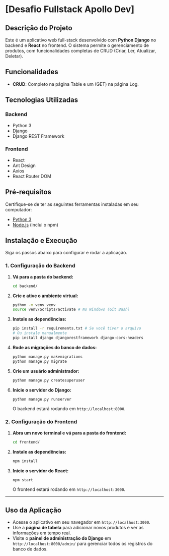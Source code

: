 # [Desafio Fullstack Apollo Dev]

## Descrição do Projeto
Este é um aplicativo web full-stack desenvolvido com **Python Django** no backend e **React** no frontend. O sistema permite o gerenciamento de produtos, com funcionalidades completas de CRUD (Criar, Ler, Atualizar, Deletar).

## Funcionalidades
- **CRUD**: Completo na página Table e um (GET) na página Log.

## Tecnologias Utilizadas
### Backend
- Python 3
- Django
- Django REST Framework

### Frontend
- React
- Ant Design
- Axios
- React Router DOM

## Pré-requisitos
Certifique-se de ter as seguintes ferramentas instaladas em seu computador:
- [Python 3](https://www.python.org/downloads/)
- [Node.js](https://nodejs.org/en/download/) (inclui o npm)

## Instalação e Execução

Siga os passos abaixo para configurar e rodar a aplicação.

### 1. Configuração do Backend
1.  **Vá para a pasta do backend:**
    ```bash
    cd backend/
    ```
2.  **Crie e ative o ambiente virtual:**
    ```bash
    python -m venv venv
    source venv/Scripts/activate # No Windows (Git Bash)
    ```
3.  **Instale as dependências:**
    ```bash
    pip install -r requirements.txt # Se você tiver o arquivo
    # Ou instale manualmente
    pip install django djangorestframework django-cors-headers
    ```
4.  **Rode as migrações do banco de dados:**
    ```bash
    python manage.py makemigrations
    python manage.py migrate
    ```
5.  **Crie um usuário administrador:**
    ```bash
    python manage.py createsuperuser
    ```
6.  **Inicie o servidor do Django:**
    ```bash
    python manage.py runserver
    ```
    O backend estará rodando em `http://localhost:8000`.

### 2. Configuração do Frontend
1.  **Abra um novo terminal e vá para a pasta do frontend:**
    ```bash
    cd frontend/
    ```
2.  **Instale as dependências:**
    ```bash
    npm install
    ```
3.  **Inicie o servidor do React:**
    ```bash
    npm start
    ```
    O frontend estará rodando em `http://localhost:3000`.

---
## Uso da Aplicação
- Acesse o aplicativo em seu navegador em `http://localhost:3000`.
- Use a **página de tabela** para adicionar novos produtos e ver as informações em tempo real.
- Visite o **painel de administração do Django** em `http://localhost:8000/admin/` para gerenciar todos os registros do banco de dados.